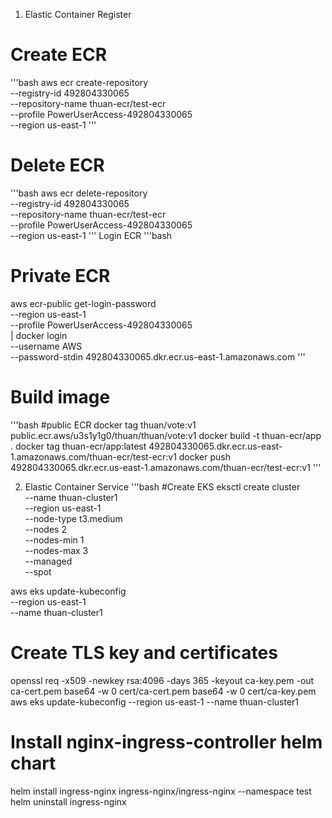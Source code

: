 1. Elastic Container Register

# Create ECR
'''bash
aws ecr create-repository \
    --registry-id 492804330065 \
    --repository-name thuan-ecr/test-ecr \
    --profile PowerUserAccess-492804330065 \
    --region us-east-1
'''
# Delete ECR
'''bash
aws ecr delete-repository \
    --registry-id 492804330065 \
    --repository-name thuan-ecr/test-ecr \
    --profile PowerUserAccess-492804330065\
    --region us-east-1
'''
Login ECR
'''bash
# Private ECR
aws ecr-public get-login-password \
    --region us-east-1 \
    --profile PowerUserAccess-492804330065 \
| docker login \
    --username AWS \
    --password-stdin 492804330065.dkr.ecr.us-east-1.amazonaws.com
'''
# Build image
'''bash
#public ECR
docker tag thuan/vote:v1 public.ecr.aws/u3s1y1g0/thuan/thuan/vote:v1
docker build -t thuan-ecr/app .
docker tag thuan-ecr/app:latest 492804330065.dkr.ecr.us-east-1.amazonaws.com/thuan-ecr/test-ecr:v1
docker push 492804330065.dkr.ecr.us-east-1.amazonaws.com/thuan-ecr/test-ecr:v1
'''

2. Elastic Container Service
'''bash
#Create EKS
eksctl create cluster \
  --name thuan-cluster1 \
  --region us-east-1 \
  --node-type t3.medium \
  --nodes 2 \
  --nodes-min 1 \
  --nodes-max 3 \
  --managed \
  --spot

aws eks update-kubeconfig \
  --region us-east-1 \
  --name thuan-cluster1

# Create TLS key and certificates
openssl req -x509 -newkey rsa:4096 -days 365 -keyout ca-key.pem -out ca-cert.pem
base64 -w 0 cert/ca-cert.pem
base64 -w 0 cert/ca-key.pem
aws eks update-kubeconfig --region us-east-1 --name thuan-cluster1

# Install nginx-ingress-controller helm chart
helm install ingress-nginx ingress-nginx/ingress-nginx --namespace test
helm uninstall ingress-nginx

